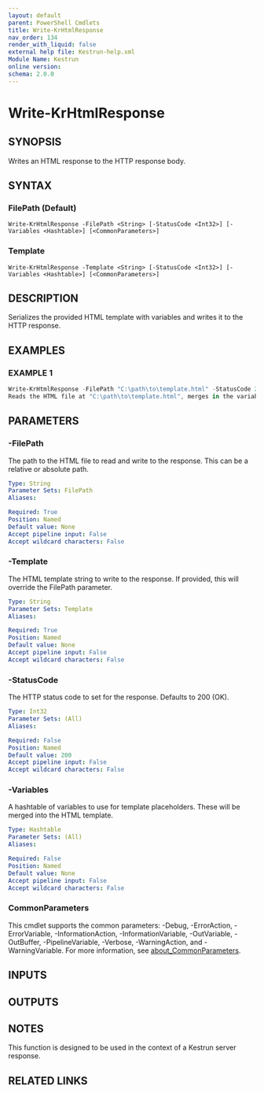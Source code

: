 ```yaml
---
layout: default
parent: PowerShell Cmdlets
title: Write-KrHtmlResponse
nav_order: 134
render_with_liquid: false
external help file: Kestrun-help.xml
Module Name: Kestrun
online version:
schema: 2.0.0
---
```


# Write-KrHtmlResponse

## SYNOPSIS
Writes an HTML response to the HTTP response body.

## SYNTAX

### FilePath (Default)
```
Write-KrHtmlResponse -FilePath <String> [-StatusCode <Int32>] [-Variables <Hashtable>] [<CommonParameters>]
```

### Template
```
Write-KrHtmlResponse -Template <String> [-StatusCode <Int32>] [-Variables <Hashtable>] [<CommonParameters>]
```

## DESCRIPTION
Serializes the provided HTML template with variables and writes it to the HTTP response.

## EXAMPLES

### EXAMPLE 1
```powershell
Write-KrHtmlResponse -FilePath "C:\path\to\template.html" -StatusCode 200 -Variables @{ Title = "My Page"; Content = "Hello, World!" }
Reads the HTML file at "C:\path\to\template.html", merges in the variables, and writes the resulting HTML to the response with a 200 status code.
```

## PARAMETERS

### -FilePath
The path to the HTML file to read and write to the response.
This can be a relative or absolute path.

```yaml
Type: String
Parameter Sets: FilePath
Aliases:

Required: True
Position: Named
Default value: None
Accept pipeline input: False
Accept wildcard characters: False
```

### -Template
The HTML template string to write to the response.
If provided, this will override the FilePath parameter.

```yaml
Type: String
Parameter Sets: Template
Aliases:

Required: True
Position: Named
Default value: None
Accept pipeline input: False
Accept wildcard characters: False
```

### -StatusCode
The HTTP status code to set for the response.
Defaults to 200 (OK).

```yaml
Type: Int32
Parameter Sets: (All)
Aliases:

Required: False
Position: Named
Default value: 200
Accept pipeline input: False
Accept wildcard characters: False
```

### -Variables
A hashtable of variables to use for template placeholders.
These will be merged into the HTML template.

```yaml
Type: Hashtable
Parameter Sets: (All)
Aliases:

Required: False
Position: Named
Default value: None
Accept pipeline input: False
Accept wildcard characters: False
```

### CommonParameters
This cmdlet supports the common parameters: -Debug, -ErrorAction, -ErrorVariable, -InformationAction, -InformationVariable, -OutVariable, -OutBuffer, -PipelineVariable, -Verbose, -WarningAction, and -WarningVariable. For more information, see [about_CommonParameters](http://go.microsoft.com/fwlink/?LinkID=113216).

## INPUTS

## OUTPUTS

## NOTES
This function is designed to be used in the context of a Kestrun server response.

## RELATED LINKS
